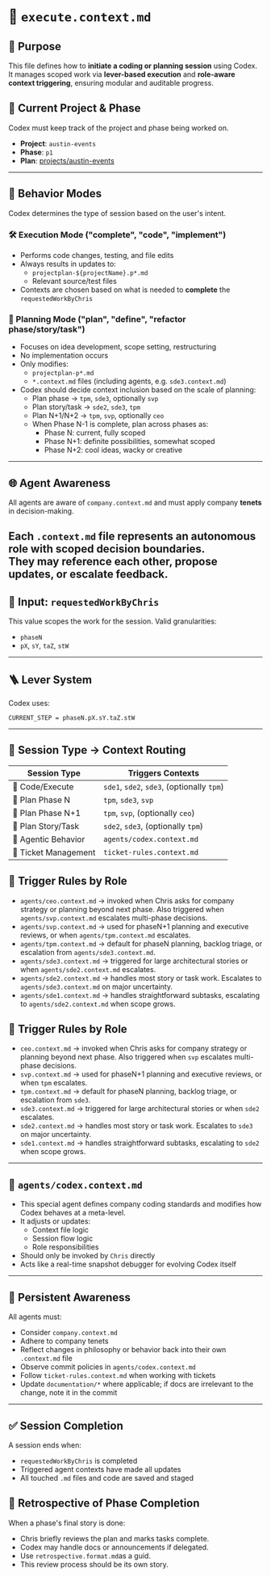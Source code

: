 
# 🚀 `execute.context.md`

## 🎯 Purpose

This file defines how to **initiate a coding or planning session** using Codex.  
It manages scoped work via **lever-based execution** and **role-aware context triggering**, ensuring modular and auditable progress.

## 📌 Current Project & Phase

Codex must keep track of the project and phase being worked on.

- **Project**: `austin-events`
- **Phase**: `p1`
- **Plan**: [projects/austin-events](./projects/austin-events/plan.p1.md)
---

## 🧩 Behavior Modes

Codex determines the type of session based on the user's intent.

### 🛠️ Execution Mode ("complete", "code", "implement")
- Performs code changes, testing, and file edits
- Always results in updates to:
  - `projectplan-${projectName}.p*.md`
  - Relevant source/test files
- Contexts are chosen based on what is needed to **complete** the `requestedWorkByChris`

### 🧠 Planning Mode ("plan", "define", "refactor phase/story/task")
- Focuses on idea development, scope setting, restructuring
- No implementation occurs
- Only modifies:
  - `projectplan-p*.md`
  - `*.context.md` files (including agents, e.g. `sde3.context.md`)
- Codex should decide context inclusion based on the scale of planning:
  - Plan phase → `tpm`, `sde3`, optionally `svp`
  - Plan story/task → `sde2`, `sde3`, `tpm`
  - Plan N+1/N+2 → `tpm`, `svp`, optionally `ceo`
  - When Phase N-1 is complete, plan across phases as:
    - Phase N: current, fully scoped
    - Phase N+1: definite possibilities, somewhat scoped
    - Phase N+2: cool ideas, wacky or creative
---

## 🌐 Agent Awareness

All agents are aware of `company.context.md` and must apply company **tenets** in decision-making.

Each `.context.md` file represents an **autonomous role** with scoped decision boundaries.  
They may reference each other, propose updates, or escalate feedback.
---

## 🧾 Input: `requestedWorkByChris`

This value scopes the work for the session. Valid granularities:
- `phaseN`
- `pX`, `sY`, `taZ`, `stW`
---

## 🪜 Lever System

Codex uses:

```
CURRENT_STEP = phaseN.pX.sY.taZ.stW
```
---

## 🧭 Session Type → Context Routing

| Session Type       | Triggers Contexts                               |
|--------------------|--------------------------------------------------|
| 🔧 Code/Execute     | `sde1`, `sde2`, `sde3`, (optionally `tpm`)       |
| 🧠 Plan Phase N     | `tpm`, `sde3`, `svp`                             |
| 🧠 Plan Phase N+1   | `tpm`, `svp`, (optionally `ceo`)                 |
| 🧠 Plan Story/Task  | `sde2`, `sde3`, (optionally `tpm`)               |
| 🧰 Agentic Behavior | `agents/codex.context.md`                        |
| 🎫 Ticket Management | `ticket-rules.context.md`                       |

## 📣 Trigger Rules by Role
- `agents/ceo.context.md` -> invoked when Chris asks for company strategy or planning beyond next phase. Also triggered when `agents/svp.context.md` escalates multi-phase decisions.
- `agents/svp.context.md` -> used for phaseN+1 planning and executive reviews, or when `agents/tpm.context.md` escalates.
- `agents/tpm.context.md` -> default for phaseN planning, backlog triage, or escalation from `agents/sde3.context.md`.
- `agents/sde3.context.md` -> triggered for large architectural stories or when `agents/sde2.context.md` escalates.
- `agents/sde2.context.md` -> handles most story or task work. Escalates to `agents/sde3.context.md` on major uncertainty.
- `agents/sde1.context.md` -> handles straightforward subtasks, escalating to `agents/sde2.context.md` when scope grows.


## 📣 Trigger Rules by Role
- `ceo.context.md` -> invoked when Chris asks for company strategy or planning beyond next phase. Also triggered when `svp` escalates multi-phase decisions.
- `svp.context.md` -> used for phaseN+1 planning and executive reviews, or when `tpm` escalates.
- `tpm.context.md` -> default for phaseN planning, backlog triage, or escalation from `sde3`.
- `sde3.context.md` -> triggered for large architectural stories or when `sde2` escalates.
- `sde2.context.md` -> handles most story or task work. Escalates to `sde3` on major uncertainty.
- `sde1.context.md` -> handles straightforward subtasks, escalating to `sde2` when scope grows.


---

## 🧰 `agents/codex.context.md`

- This special agent defines company coding standards and modifies how Codex behaves at a meta-level.
- It adjusts or updates:
  - Context file logic
  - Session flow logic
  - Role responsibilities
- Should only be invoked by `Chris` directly
- Acts like a real-time snapshot debugger for evolving Codex itself
---

## 🧠 Persistent Awareness

All agents must:
- Consider `company.context.md`
- Adhere to company tenets
- Reflect changes in philosophy or behavior back into their own `.context.md` file
- Observe commit policies in `agents/codex.context.md`
- Follow `ticket-rules.context.md` when working with tickets
- Update `documentation/*` where applicable; if docs are irrelevant to the change, note it in the commit

---

## ✅ Session Completion

A session ends when:

- `requestedWorkByChris` is completed
- Triggered agent contexts have made all updates
- All touched `.md` files and code are saved and staged

## 🚀 Retrospective of Phase Completion
When a phase's final story is done:
- Chris briefly reviews the plan and marks tasks complete. 
- Codex may handle docs or announcements if delegated.
- Use `retrospective.format.md`as a guid.
- This review process should be its own story.


